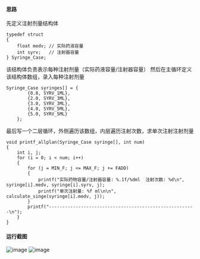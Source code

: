 #### 思路

先定义注射剂量结构体
```
typedef struct
{
    float medv; // 实际药液容量
    int syrv;   // 注射器容量
} Syringe_Case;
```
该结构体负责表示每种注射剂量（实际药液容量/注射器容量）
然后在主循环定义该结构体数组，录入每种注射剂量
```
Syringe_Case syringes[] = {
        {0.8, SYRV_1ML},
        {2.0, SYRV_3ML},
        {3.0, SYRV_3ML},
        {4.0, SYRV_5ML},
        {5.0, SYRV_5ML}
    };
```
最后写一个二层循环，外侧遍历该数组，内层遍历注射次数，求单次注射注射剂量
```
void printf_allplan(Syringe_Case syringe[], int num)
{
    int i, j;
    for (i = 0; i < num; i++)
    {
        for (j = MIN_F; j <= MAX_F; j += FADD)
        {
            printf("实际药物容量/注射器容量: %.1f/%dml  注射次数: %d\n", syringe[i].medv, syringe[i].syrv, j);
            printf("单次注射量: %f ml\n\n", calculate_singe(syringe[i].medv, j));
        }
        printf("-------------------------------------------------------\n");
    }
}
```
#### 运行截图

![image](https://github.com/cuberxh/syr/assets/114867144/38ad1575-542a-4e08-ae3a-3d4734a817c5)
![image](https://github.com/cuberxh/syr/assets/114867144/ec84c27a-4f95-4c8b-a2d6-f7e13a525a45)




